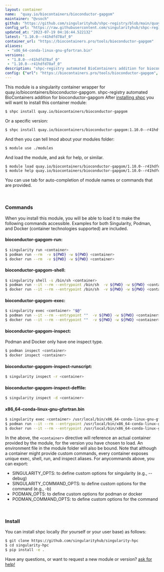 ```yaml
---
layout: container
name:  "quay.io/biocontainers/bioconductor-gapgom"
maintainer: "@vsoch"
github: "https://github.com/singularityhub/shpc-registry/blob/main/quay.io/biocontainers/bioconductor-gapgom/container.yaml"
config_url: "https://raw.githubusercontent.com/singularityhub/shpc-registry/main/quay.io/biocontainers/bioconductor-gapgom/container.yaml"
updated_at: "2023-07-19 04:16:44.522132"
latest: "1.10.0--r41hdfd78af_0"
container_url: "https://biocontainers.pro/tools/bioconductor-gapgom"
aliases:
 - "x86_64-conda-linux-gnu-gfortran.bin"
versions:
 - "1.8.0--r41hdfd78af_0"
 - "1.10.0--r41hdfd78af_0"
description: "shpc-registry automated BioContainers addition for bioconductor-gapgom"
config: {"url": "https://biocontainers.pro/tools/bioconductor-gapgom", "maintainer": "@vsoch", "description": "shpc-registry automated BioContainers addition for bioconductor-gapgom", "latest": {"1.10.0--r41hdfd78af_0": "sha256:56c6d33a3ac5ede9328b3ca8ea6d7e9fbea72ebc04e53365d212b41f92b073d8"}, "tags": {"1.8.0--r41hdfd78af_0": "sha256:bda891c0ca33afe92f3176702cff09df7d014da054cc6a040443e3bc6e9ea463", "1.10.0--r41hdfd78af_0": "sha256:56c6d33a3ac5ede9328b3ca8ea6d7e9fbea72ebc04e53365d212b41f92b073d8"}, "docker": "quay.io/biocontainers/bioconductor-gapgom", "aliases": {"x86_64-conda-linux-gnu-gfortran.bin": "/usr/local/bin/x86_64-conda-linux-gnu-gfortran.bin"}}
---
```


This module is a singularity container wrapper for quay.io/biocontainers/bioconductor-gapgom.
shpc-registry automated BioContainers addition for bioconductor-gapgom
After [installing shpc](#install) you will want to install this container module:


```bash
$ shpc install quay.io/biocontainers/bioconductor-gapgom
```

Or a specific version:

```bash
$ shpc install quay.io/biocontainers/bioconductor-gapgom:1.10.0--r41hdfd78af_0
```

And then you can tell lmod about your modules folder:

```bash
$ module use ./modules
```

And load the module, and ask for help, or similar.

```bash
$ module load quay.io/biocontainers/bioconductor-gapgom/1.10.0--r41hdfd78af_0
$ module help quay.io/biocontainers/bioconductor-gapgom/1.10.0--r41hdfd78af_0
```

You can use tab for auto-completion of module names or commands that are provided.

<br>

### Commands

When you install this module, you will be able to load it to make the following commands accessible.
Examples for both Singularity, Podman, and Docker (container technologies supported) are included.

#### bioconductor-gapgom-run:

```bash
$ singularity run <container>
$ podman run --rm  -v ${PWD} -w ${PWD} <container>
$ docker run --rm  -v ${PWD} -w ${PWD} <container>
```

#### bioconductor-gapgom-shell:

```bash
$ singularity shell -s /bin/sh <container>
$ podman run --it --rm --entrypoint /bin/sh  -v ${PWD} -w ${PWD} <container>
$ docker run --it --rm --entrypoint /bin/sh  -v ${PWD} -w ${PWD} <container>
```

#### bioconductor-gapgom-exec:

```bash
$ singularity exec <container> "$@"
$ podman run --it --rm --entrypoint ""  -v ${PWD} -w ${PWD} <container> "$@"
$ docker run --it --rm --entrypoint ""  -v ${PWD} -w ${PWD} <container> "$@"
```

#### bioconductor-gapgom-inspect:

Podman and Docker only have one inspect type.

```bash
$ podman inspect <container>
$ docker inspect <container>
```

#### bioconductor-gapgom-inspect-runscript:

```bash
$ singularity inspect -r <container>
```

#### bioconductor-gapgom-inspect-deffile:

```bash
$ singularity inspect -d <container>
```


#### x86_64-conda-linux-gnu-gfortran.bin

```bash
$ singularity exec <container> /usr/local/bin/x86_64-conda-linux-gnu-gfortran.bin
$ podman run --it --rm --entrypoint /usr/local/bin/x86_64-conda-linux-gnu-gfortran.bin   -v ${PWD} -w ${PWD} <container> -c " $@"
$ docker run --it --rm --entrypoint /usr/local/bin/x86_64-conda-linux-gnu-gfortran.bin   -v ${PWD} -w ${PWD} <container> -c " $@"
```



In the above, the `<container>` directive will reference an actual container provided
by the module, for the version you have chosen to load. An environment file in the
module folder will also be bound. Note that although a container
might provide custom commands, every container exposes unique exec, shell, run, and
inspect aliases. For anycommands above, you can export:

 - SINGULARITY_OPTS: to define custom options for singularity (e.g., --debug)
 - SINGULARITY_COMMAND_OPTS: to define custom options for the command (e.g., -b)
 - PODMAN_OPTS: to define custom options for podman or docker
 - PODMAN_COMMAND_OPTS: to define custom options for the command

<br>

### Install

You can install shpc locally (for yourself or your user base) as follows:

```bash
$ git clone https://github.com/singularityhub/singularity-hpc
$ cd singularity-hpc
$ pip install -e .
```

Have any questions, or want to request a new module or version? [ask for help!](https://github.com/singularityhub/singularity-hpc/issues)